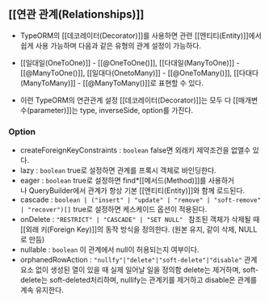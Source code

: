 



## [[연관 관계(Relationships)]]

- TypeORM의 [[데코레이터(Decorator)]]를 사용하면 관련 [[엔티티(Entity)]]에서 쉽게 사용 가능하며 다음과 같은 유형의 관계 설정이 가능하다.

 - [[일대일(OneToOne)]] - [[@OneToOne()]],  [[다대일(ManyToOne)]] - [[@ManyToOne()]], [[일대다(OnetoMany)]] - [[@OneToMany()]], [[다대다(ManyToMany)]] - [[@ManyToMany()]]로 표현할 수 있다.
 - 이런 TypeORM의 연관관계 설정 [[데코레이터(Decorator)]]는 모두 다 [[매개변수(parameter)]]는 type, inverseSide, option를 가진다.

### Option

- createForeignKeyConstraints : `boolean` false면 외래키 제약조건을 없앨수 있다.
- lazy : `boolean` true로 설정하면 관계를 프록시 객체로 바인딩한다.
- eager : `boolean` true로 설정하면 find*[[메서드(Method)]]를 사용하거나 QueryBuilder에서 관계가 항상 기본 [[엔티티(Entity)]]와 함께 로드된다.
- cascade : `boolean | ("insert" | "update" | "remove" | "soft-remove" | "recover")[]` true로 설정하면 케스케이드 옵션이 적용된다.
- onDelete : `"RESTRICT" | "CASCADE" | "SET NULL" ` 참조된 객체가 삭제될 때 [[외래 키(Foreign Key)]]의 동작 방식을 정의한다. (원본 유지, 같이 삭제,  NULL로 만듬)
- nullable : `boolean` 이 관계에서 null이 허용되는지 여부이다.
- orphanedRowAction : `"nullfy"|"delete"|"soft-delete"|"disable"` 관계 요소 없이 생성된 열이 있을 때 실제 일어날 일을 정의함 delete는 제거하며, soft-delete는 soft-deleted처리하며, nullify는 관계키를 제거하고 disable은 관계를 계속 유지한다.